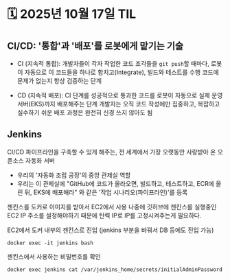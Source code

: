 # 🗓️ 2025년 10월 17일 TIL

 
## CI/CD: '통합'과 '배포'를 로봇에게 맡기는 기술
- CI (지속적 통합): 개발자들이 각자 작업한 코드 조각들을 `git push`할 때마다,
  로봇이 자동으로 이 코드들을 하나로 합치고(Integrate), 빌드와 테스트를 수행
  코드에 문제가 없는지 항상 검증하는 단계

- CD (지속적 배포): CI 단계를 성공적으로 통과한 코드를 로봇이 자동으로 실제 운영 서버(EKS)까지 배포해주는 단계
  개발자는 오직 코드 작성에만 집중하고, 복잡하고 실수하기 쉬운 배포 과정은 완전히 신경 쓰지 않아도 됨

## Jenkins
CI/CD 파이프라인을 구축할 수 있게 해주는, 전 세계에서 가장 오랫동안 사랑받아 온 오픈소스 자동화 서버

- 우리의 '자동화 조립 공장'의 중앙 관제실 역할
- 우리는 이 관제실에 "GitHub에 코드가 올라오면, 빌드하고, 테스트하고, ECR에 올린 뒤, EKS에 배포해라" 와 같은 '작업 시나리오(파이프라인)'를 등록


젠킨스를 도커로 이미지를 받아서 EC2에서 사용
나중에 깃허브에 젠킨스를 실행중인 EC2 IP 주소를 설정해야하기 때문에 탄력 IP로 IP를 고정시켜주는게 필요하다.

EC2에서 도커 내부의 젠킨스로 진입 (jenkins 부분을 바꿔서 DB 등에도 진입 가능)
```shell
docker exec -it jenkins bash
```

젠킨스에서 사용하는 비밀번호를 확인
```shell
docker exec jenkins cat /var/jenkins_home/secrets/initialAdminPassword
```






















